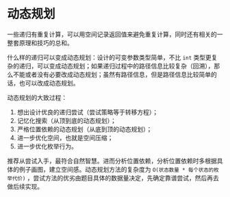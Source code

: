 # 动态规划

一些递归有重复计算，可以用空间记录返回值来避免重复计算，同时还有相关的一整套原理和技巧的总和。

什么样的递归可以变成动态规划：设计的可变参数类型简单，不比 `int` 类型更复杂的递归，可以变成动态规划；如果递归过程中的路径信息比较复杂（回溯），那么不能或者没有必要改成动态规划；虽然有路径信息，但是路径信息比较简单的话，也可以改成动态规划。

动态规划的大致过程：

1. 想出设计优良的递归尝试（尝试策略等于转移方程）；
2. 记忆化搜索（从顶到底的动态规划）；
3. 严格位置依赖的动态规划（从底到顶的动态规划）；
4. 进一步优化空间，也就是空间压缩；
5. 进一步优化枚举行为。

推荐从尝试入手，最符合自然智慧。进而分析位置依赖，分析位置依赖时多根据具体的例子画图，建立空间感。动态规划方法的复杂度为 `O(状态数量 * 每个状态的枚举代价)` ，尝试方法的优劣由题目具体的数据量决定，先确定靠谱尝试，然后再去做后续实现。
